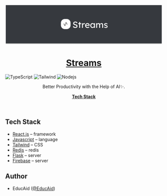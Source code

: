<a href="https://streamsapp.me">
  <img alt="Streams-Join & create engaging voice conversations" src="https://raw.githubusercontent.com/Nginze/Anispace/master/uploads/streams_banner2.png">
  <h1 align="center">Streams</h1>
</a>

![TypeScript](https://img.shields.io/badge/typescript-%23007ACC.svg?style=for-the-badge&logo=typescript&logoColor=white)
![Tailwind](https://img.shields.io/badge/tailwindcss-hotpink.svg?style=for-the-badge&logo=tailwindcss&logoColor=white)
![Nodejs](https://img.shields.io/badge/nodejs-%23E34F26.svg?style=for-the-badge&logo=nodejs&logoColor=white)

<p align="center">
  Better Productivity with the Help of AI✨.
</p>


<p align="center">
  <a href="#tech-stack"><strong>Tech Stack</strong></a>
</p>
<br/>


## Tech Stack

- [React.js](https://react.dev/) – framework
- [Javascript](https://www.typescriptlang.org/) – language
- [Tailwind](https://tailwindcss.com/) – CSS
- [Redis](https://upstash.com/) – redis
- [Flask](https://flask.palletsprojects.com/en/3.0.x/) – server
- [Firebase](https://firebase.google.com/) – server



## Author

- EducAid ([@EducAid](https://github.com/SWE-Final-Project-1))
